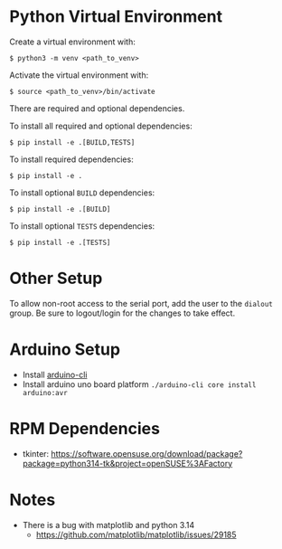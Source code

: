 Python Virtual Environment
==========================
Create a virtual environment with:

```
$ python3 -m venv <path_to_venv>
```

Activate the virtual environment with:

```
$ source <path_to_venv>/bin/activate
```

There are required and optional dependencies.

To install all required and optional dependencies:

```
$ pip install -e .[BUILD,TESTS]
```

To install required dependencies:

```
$ pip install -e .
```

To install optional `BUILD` dependencies:

```
$ pip install -e .[BUILD]
```

To install optional `TESTS` dependencies:

```
$ pip install -e .[TESTS]
```

Other Setup
===========
To allow non-root access to the serial port, add the user to the `dialout` group. Be sure to 
logout/login for the changes to take effect.

Arduino Setup
=============
- Install [arduino-cli](https://arduino.github.io/arduino-cli/1.1/installation/)
- Install arduino uno board platform `./arduino-cli core install arduino:avr`

RPM Dependencies
================
- tkinter: https://software.opensuse.org/download/package?package=python314-tk&project=openSUSE%3AFactory

Notes
=====
- There is a bug with matplotlib and python 3.14
  - https://github.com/matplotlib/matplotlib/issues/29185